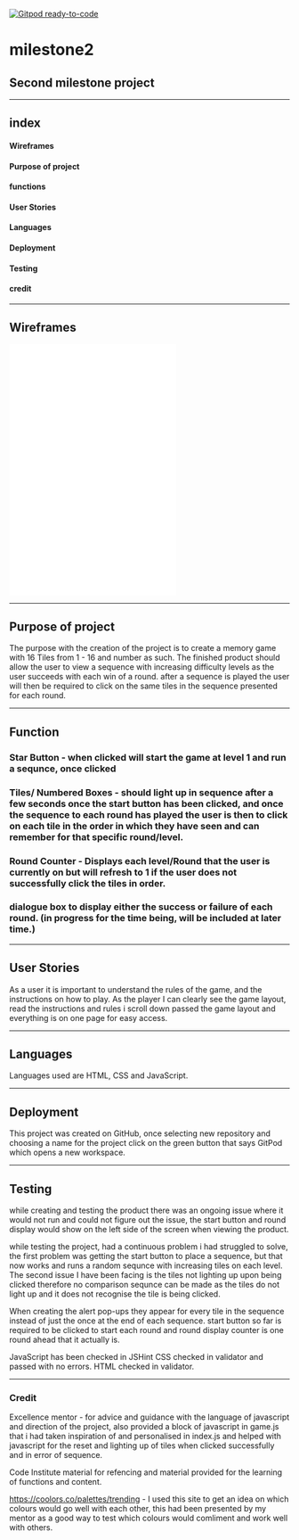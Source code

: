 [![Gitpod ready-to-code](https://img.shields.io/badge/Gitpod-ready--to--code-blue?logo=gitpod)](https://gitpod.io/#https://github.com/Paul-Glanville/milestone2)

# milestone2

## Second milestone project
---

## index

#### Wireframes
#### Purpose of project
#### functions
#### User Stories
#### Languages
#### Deployment
#### Testing
#### credit

---

## Wireframes

![Project desktop](/assets/wireframes/project-desktop.pdf)
![Project tablet](/assets/wireframes/project-desktop.pdf)
![Project mobile](/assets/wireframes/project-desktop.pdf)

---

## Purpose of project
The purpose with the creation of the project is to create a memory game with 16 Tiles from 1 - 16 and number as such. 
The finished product should allow the user to view a sequence with increasing difficulty levels as the user succeeds with each win of a round.
after a sequence is played the user will then be required to click on the same tiles in the sequence presented for each round.


---

## Function

### Star Button - when clicked will start the game at level 1 and run a sequnce, once clicked
### Tiles/ Numbered Boxes - should light up in sequence after a few seconds once the start button has been clicked, and once the sequence to each round has played the user is then to click on each tile in the order in which they have seen and can remember for that specific round/level.
### Round Counter - Displays each level/Round that the user is currently on  but will refresh to 1 if the user does not successfully click the tiles in order.
### dialogue box to display either the success or failure of each round. (in progress for the time being, will be included at later time.)

---

## User Stories

As a user it is important to understand the rules of the game, and the instructions on how to play. 
As the player I can clearly see the game layout, read the instructions and rules i scroll down passed the game layout and everything is on one page for easy access.


---

## Languages

Languages used are HTML, CSS and JavaScript.

---

## Deployment
This project was created on GitHub, once selecting new repository and choosing a name for the project click on the green button that says GitPod which opens a new workspace.


---

## Testing
while creating and testing the product there was an ongoing issue where it would not run and could not figure out the issue,
the start button and round display would show on the left side of the screen when viewing the product.

while testing the project, had a continuous problem i had struggled to solve, the first problem was getting the start button to place a sequence, but that now works and runs a random sequnce with increasing tiles on each level.
The second issue I have been facing is the tiles not lighting up upon being clicked therefore no comparison sequnce can be made as the tiles do not light up and it does not recognise the tile is being clicked.

When creating the alert pop-ups they appear for every tile in the sequence instead of just the once at the end of each sequence.
start button so far is required to be clicked to start each round and round display counter is one round ahead that it actually is.


JavaScript has been checked in JSHint
CSS checked in validator and passed with no errors.
HTML checked in validator.

---

### Credit

Excellence mentor - for advice and guidance with the language of javascript and direction of the project, also provided a block of javascript in game.js that i had taken inspiration of and personalised in index.js and helped with javascript for the reset and lighting up of tiles when clicked successfully and in error of sequence.

Code Institute material for refencing and material provided for the learning of functions and content.

https://coolors.co/palettes/trending - I used this site to get an idea on which colours would go well with each other, this had been presented by my mentor as a good way to test which colours would comliment and work well with others.
